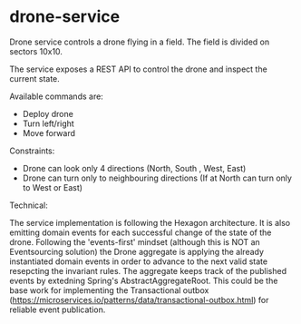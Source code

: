 # drone-service

Drone service controls a drone flying in a field. The field is divided on sectors 10x10.

The service exposes a REST API to control the drone and inspect the current state.

Available commands are:

- Deploy drone
- Turn left/right
- Move forward

Constraints:
- Drone can look only 4 directions (North, South , West, East)
- Drone can turn only to neighbouring directions (If at North can turn only to West or East)

Technical:

The service implementation is following the Hexagon architecture. It is also emitting domain events for each successful change of the state of the drone. Following the 'events-first' mindset (although this is NOT an Eventsourcing solution) the Drone aggregate is applying the already instantiated domain events in order to advance to the next valid state resepcting the invariant rules. The aggregate keeps track of the published events by extedning Spring's AbstractAggregateRoot. This could be the base work for implementing the Transactional outbox (https://microservices.io/patterns/data/transactional-outbox.html) for reliable event publication.
